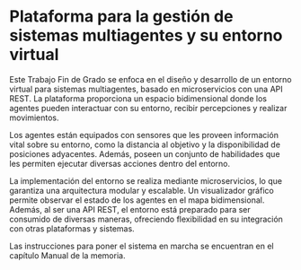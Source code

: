 # Plataforma para la gestión de sistemas multiagentes y su entorno virtual

Este Trabajo Fin de Grado se enfoca en el diseño y desarrollo de un entorno virtual para sistemas multiagentes, basado en microservicios con una API REST. La plataforma proporciona un espacio bidimensional donde los agentes pueden interactuar con su entorno, recibir percepciones y realizar movimientos.

Los agentes están equipados con sensores que les proveen información vital sobre su entorno, como la distancia al objetivo y la disponibilidad de posiciones adyacentes. Además, poseen un conjunto de habilidades que les permiten ejecutar diversas acciones dentro del entorno.

La implementación del entorno se realiza mediante microservicios, lo que garantiza una arquitectura modular y escalable. Un visualizador gráfico permite observar el estado de los agentes en el mapa bidimensional. Además, al ser una API REST, el entorno está preparado para ser consumido de diversas maneras, ofreciendo flexibilidad en su integración con otras plataformas y sistemas.

Las instrucciones para poner el sistema en marcha se encuentran en el capítulo Manual de la memoria.
